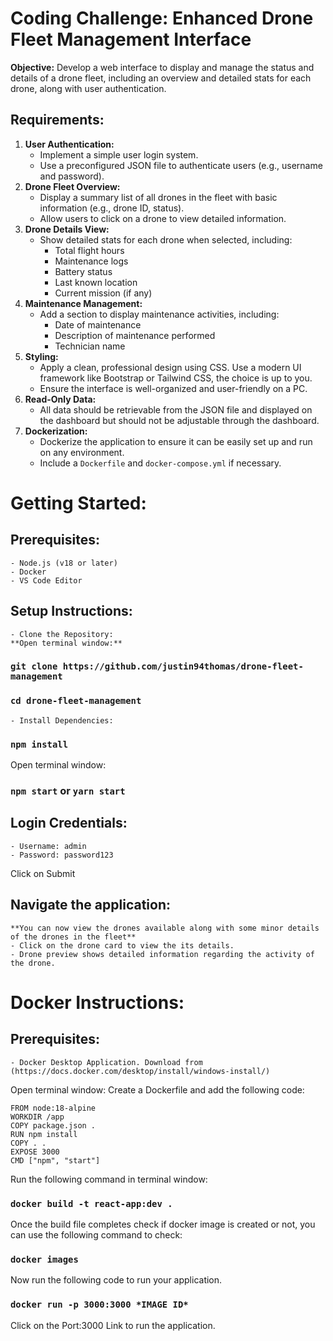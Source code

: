 # Coding Challenge: Enhanced Drone Fleet Management Interface

**Objective:** Develop a web interface to display and manage the status and details of a drone fleet, including an overview and detailed stats for each drone, along with user authentication.

## Requirements:

1. **User Authentication:**
    - Implement a simple user login system.
    - Use a preconfigured JSON file to authenticate users (e.g., username and password).
2. **Drone Fleet Overview:**
    - Display a summary list of all drones in the fleet with basic information (e.g., drone ID, status).
    - Allow users to click on a drone to view detailed information.
3. **Drone Details View:**
    - Show detailed stats for each drone when selected, including:
        - Total flight hours
        - Maintenance logs
        - Battery status
        - Last known location
        - Current mission (if any)
4. **Maintenance Management:**
    - Add a section to display maintenance activities, including:
        - Date of maintenance
        - Description of maintenance performed
        - Technician name
5. **Styling:**
    - Apply a clean, professional design using CSS. Use a modern UI framework like Bootstrap or Tailwind CSS, the choice is up to you.
    - Ensure the interface is well-organized and user-friendly on a PC.
6. **Read-Only Data:**
    - All data should be retrievable from the JSON file and displayed on the dashboard but should not be adjustable through the dashboard.
7. **Dockerization:**
    - Dockerize the application to ensure it can be easily set up and run on any environment.
    - Include a `Dockerfile` and `docker-compose.yml` if necessary.

# Getting Started:

## Prerequisites:
    - Node.js (v18 or later)
    - Docker
    - VS Code Editor

## Setup Instructions:
    - Clone the Repository:
    **Open terminal window:**
 ### `git clone https://github.com/justin94thomas/drone-fleet-management`
 ### `cd drone-fleet-management`

    - Install Dependencies:
 ### `npm install`

Open terminal window:

 ### `npm start` or `yarn start`

## Login Credentials:
    - Username: admin
    - Password: password123

Click on Submit

## Navigate the application:
    **You can now view the drones available along with some minor details of the drones in the fleet**
    - Click on the drone card to view the its details.
    - Drone preview shows detailed information regarding the activity of the drone.

# Docker Instructions:
## Prerequisites:
    - Docker Desktop Application. Download from (https://docs.docker.com/desktop/install/windows-install/)
    
Open terminal window:
Create a Dockerfile and add the following code:

    FROM node:18-alpine
    WORKDIR /app
    COPY package.json .
    RUN npm install
    COPY . .
    EXPOSE 3000
    CMD ["npm", "start"]

Run the following command in terminal window:
### `docker build -t react-app:dev .`

Once the build file completes check if docker image is created or not, you can use the following command to check:
### `docker images`

Now run the following code to run your application.
### `docker run -p 3000:3000 *IMAGE ID*`

Click on the Port:3000 Link to run the application.
